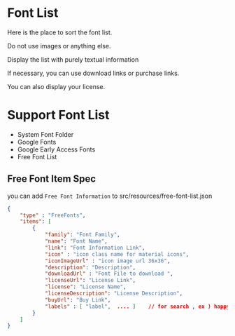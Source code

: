 # Font List 

Here is the place to sort the font list.

Do not use images or anything else.

Display the list with purely textual information

If necessary, you can use download links or purchase links.

You can also display your license.


# Support Font List 

* System Font Folder 
* Google Fonts 
* Google Early Access Fonts 
* Free Font List 

## Free Font Item Spec 

you can add  `Free Font Information`  to  src/resources/free-font-list.json 

```json 
{
    "type" : "FreeFonts",
    "items": [
        {
            "family": "Font Family",
            "name": "Font Name",
            "link": "Font Information Link",
            "icon" : "icon class name for material icons",
            "iconImageUrl" : "icon image url 36x36",
            "description": "Description",
            "downloadUrl" : "Font File to download ",
            "licenseUrl": "License Link",
            "license": "License Name",
            "licenseDescription": "License Description",
            "buyUrl": "Buy Link",
            "labels" : [ "label",  .... ]    // for search , ex ) happy, smile, handwriting, etc ... 
        }
    ]
}

```
